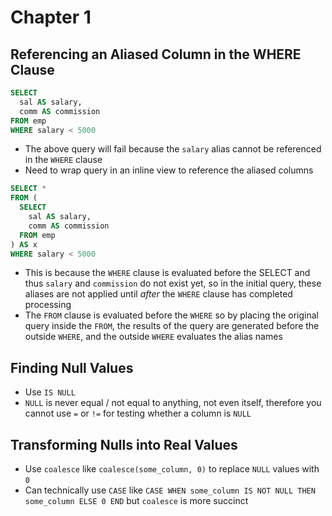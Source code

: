 # Chapter 1

## Referencing an Aliased Column in the WHERE Clause

```sql
SELECT
  sal AS salary,
  comm AS commission
FROM emp
WHERE salary < 5000
```

* The above query will fail because the `salary` alias cannot be referenced in the `WHERE` clause
* Need to wrap query in an inline view to reference the aliased columns

```sql
SELECT *
FROM (
  SELECT
    sal AS salary,
    comm AS commission
  FROM emp
) AS x
WHERE salary < 5000
```

* This is because the `WHERE` clause is evaluated before the SELECT and thus `salary` and `commission` do not exist yet, so in the initial query, these aliases are not applied until _after_ the `WHERE` clause has completed processing
* The `FROM` clause is evaluated before the `WHERE` so by placing the original query inside the `FROM`, the results of the query are generated before the outside `WHERE`, and the outside `WHERE` evaluates the alias names

## Finding Null Values

* Use `IS NULL`
* `NULL` is never equal / not equal to anything, not even itself, therefore you cannot use `=` or `!=` for testing whether a column is `NULL`

## Transforming Nulls into Real Values

* Use `coalesce` like `coalesce(some_column, 0)` to replace `NULL` values with `0`
* Can technically use `CASE` like `CASE WHEN some_column IS NOT NULL THEN some_column ELSE 0 END` but `coalesce` is more succinct
